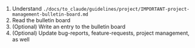 <!-- ---
!-- Timestamp: 2025-05-30 17:33:12
!-- Author: ywatanabe
!-- File: /home/ywatanabe/.dotfiles/.claude/commands/bulletin-board.md
!-- --- -->

1. Understand `./docs/to_claude/guidelines/project/IMPORTANT-project-management-bulletin-board.md`
2. Read the bulletin board
3. (Optional) Write an entry to the bulletin board
4. (Optional) Update bug-reports, feature-requests, project management, as well

<!-- EOF -->